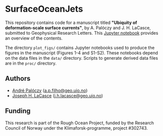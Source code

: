 # SurfaceOceanJets

This repository contains code for a manuscript titled **"Ubiquity of deformation-scale surface currents"**, by A. Palóczy and J. H. LaCasce, submitted to Geophysical Research Letters. This [Jupyter notebook](https://nbviewer.jupyter.org/github/apaloczy/SurfaceOceanJets/blob/main/index.ipynb) provides an overview of the contents.

The directory `plot_figs/` contains Jupyter notebooks used to produce the figures in the manuscript (Figures 1-4 and S1-S2). These notebooks depend on the data files in the `data/` directory. Scripts to generate derived data files are in the `proc/` directory.

## Authors
* [André Palóczy](https://www.mn.uio.no/geo/english/people/aca/metos/andrpalo/index.html) (<a.p.filho@geo.uio.no>)
* [Joseph H. LaCasce](https://www.mn.uio.no/geo/english/people/aca/metos/josepl/) (<j.h.lacasce@geo.uio.no>)

## Funding
This research is part of the Rough Ocean Project, funded by the Research Council of Norway under the Klimaforsk-programme, project \#302743.
